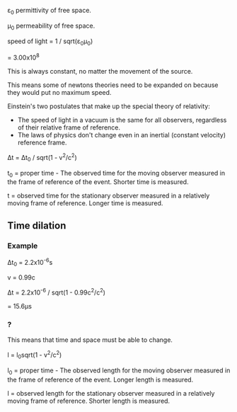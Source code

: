 &epsilon;<sub>0</sub>   permittivity of free space.

&mu;<sub>0</sub>    permeability of free space.

speed of light = 1 / sqrt(&epsilon;<sub>0</sub>&mu;<sub>0</sub>)

= 3.00x10<sup>8</sup>

This is always constant, no matter the movement of the source.

This means some of newtons theories need to be expanded on because they would
put no maximum speed.

Einstein's two postulates that make up the special theory of relativity:

* The speed of light in a vacuum is the same for all observers, regardless of
  their relative frame of reference.
* The laws of physics don't change even in an inertial (constant velocity)
  reference frame.

&Delta;t = &Delta;t<sub>0</sub>  /  sqrt(1 - v<sup>2</sup>/c<sup>2</sup>)

t<sub>0</sub> = proper time  -  The observed time for the moving observer
measured in the frame of reference of the event. Shorter time is measured.

t = observed time for the stationary observer measured in a relatively moving
frame of reference. Longer time is measured.

## Time dilation
### Example
&Delta;t<sub>0</sub> = 2.2x10<sup>-6</sup>s

v = 0.99c

&Delta;t = 2.2x10<sup>-6</sup>  /  sqrt(1 - 0.99c<sup>2</sup>/c<sup>2</sup>)

= 15.6&mu;s


### ?
This means that time and space must be able to change.

l = l<sub>0</sub>sqrt(1 - v<sup>2</sup>/c<sup>2</sup>)


l<sub>0</sub> = proper time  -  The observed length for the moving observer
measured in the frame of reference of the event. Longer length is measured.

l = observed length for the stationary observer measured in a relatively moving
frame of reference. Shorter length is measured.
